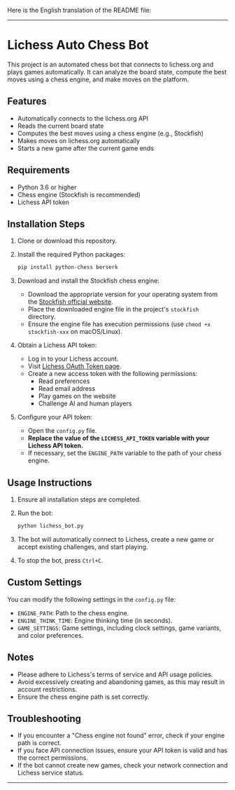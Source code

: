 Here is the English translation of the README file:

---

# Lichess Auto Chess Bot

This project is an automated chess bot that connects to lichess.org and plays games automatically. It can analyze the board state, compute the best moves using a chess engine, and make moves on the platform.

## Features

- Automatically connects to the lichess.org API
- Reads the current board state
- Computes the best moves using a chess engine (e.g., Stockfish)
- Makes moves on lichess.org automatically
- Starts a new game after the current game ends

## Requirements

- Python 3.6 or higher
- Chess engine (Stockfish is recommended)
- Lichess API token

## Installation Steps

1. Clone or download this repository.

2. Install the required Python packages:

   ```bash
   pip install python-chess berserk
   ```

3. Download and install the Stockfish chess engine:
   - Download the appropriate version for your operating system from the [Stockfish official website](https://stockfishchess.org/download/).
   - Place the downloaded engine file in the project's `stockfish` directory.
   - Ensure the engine file has execution permissions (use `chmod +x stockfish-xxx` on macOS/Linux).

4. Obtain a Lichess API token:
   - Log in to your Lichess account.
   - Visit [Lichess OAuth Token page](https://lichess.org/account/oauth/token).
   - Create a new access token with the following permissions:
     - Read preferences
     - Read email address
     - Play games on the website
     - Challenge AI and human players

5. Configure your API token:
   - Open the `config.py` file.
   - **Replace the value of the `LICHESS_API_TOKEN` variable with your Lichess API token.**
   - If necessary, set the `ENGINE_PATH` variable to the path of your chess engine.

## Usage Instructions

1. Ensure all installation steps are completed.

2. Run the bot:

   ```bash
   python lichess_bot.py
   ```

3. The bot will automatically connect to Lichess, create a new game or accept existing challenges, and start playing.

4. To stop the bot, press `Ctrl+C`.

## Custom Settings

You can modify the following settings in the `config.py` file:

- `ENGINE_PATH`: Path to the chess engine.
- `ENGINE_THINK_TIME`: Engine thinking time (in seconds).
- `GAME_SETTINGS`: Game settings, including clock settings, game variants, and color preferences.

## Notes

- Please adhere to Lichess's terms of service and API usage policies.
- Avoid excessively creating and abandoning games, as this may result in account restrictions.
- Ensure the chess engine path is set correctly.

## Troubleshooting

- If you encounter a "Chess engine not found" error, check if your engine path is correct.
- If you face API connection issues, ensure your API token is valid and has the correct permissions.
- If the bot cannot create new games, check your network connection and Lichess service status.

---

